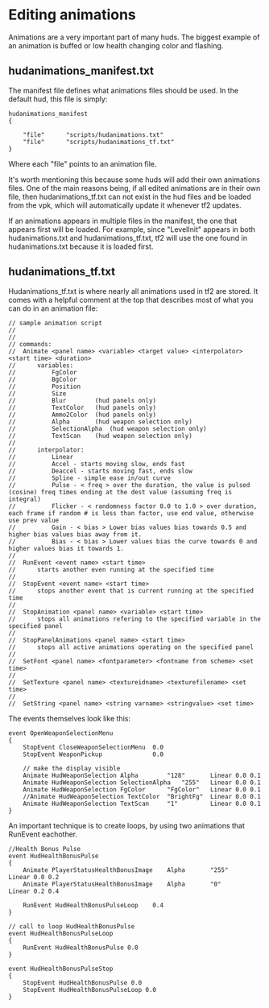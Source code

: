 # Editing animations

Animations are a very important part of many huds. The biggest example of an animation is buffed or low health changing color and flashing.

## hudanimations_manifest.txt

The manifest file defines what animations files should be used. In the default hud, this file is simply:
```
hudanimations_manifest
{

	"file"		"scripts/hudanimations.txt"
	"file"		"scripts/hudanimations_tf.txt"
}
```
Where each "file" points to an animation file.

It's worth mentioning this because some huds will add their own animations files. One of the main reasons being, if all edited animations are in their own file, then hudanimations_tf.txt can not exist in the hud files and be loaded from the vpk, which will automatically update it whenever tf2 updates.

If an animations appears in multiple files in the manifest, the one that appears first will be loaded. For example, since "LevelInit" appears in both hudanimations.txt and hudanimations_tf.txt, tf2 will use the one found in hudanimations.txt because it is loaded first.

## hudanimations_tf.txt

Hudanimations_tf.txt is where nearly all animations used in tf2 are stored. It comes with a helpful comment at the top that describes most of what you can do in an animation file:
```
// sample animation script
//
//
// commands:
//	Animate <panel name> <variable> <target value> <interpolator> <start time> <duration>
//		variables:
//			FgColor
//			BgColor
//			Position
//			Size
//			Blur		(hud panels only)
//			TextColor	(hud panels only)
//			Ammo2Color	(hud panels only)
//			Alpha		(hud weapon selection only)
//			SelectionAlpha  (hud weapon selection only)
//			TextScan	(hud weapon selection only)
//
//		interpolator:
//			Linear
//			Accel - starts moving slow, ends fast
//			Deaccel - starts moving fast, ends slow
//			Spline - simple ease in/out curve
//			Pulse - < freq > over the duration, the value is pulsed (cosine) freq times ending at the dest value (assuming freq is integral)
//			Flicker - < randomness factor 0.0 to 1.0 > over duration, each frame if random # is less than factor, use end value, otherwise use prev value
//			Gain - < bias > Lower bias values bias towards 0.5 and higher bias values bias away from it.
//			Bias - < bias > Lower values bias the curve towards 0 and higher values bias it towards 1.
//
//	RunEvent <event name> <start time>
//		starts another even running at the specified time
//
//	StopEvent <event name> <start time>
//		stops another event that is current running at the specified time
//
//	StopAnimation <panel name> <variable> <start time>
//		stops all animations refering to the specified variable in the specified panel
//
//	StopPanelAnimations <panel name> <start time>
//		stops all active animations operating on the specified panel
//
//  SetFont <panel name> <fontparameter> <fontname from scheme> <set time> 
//
//	SetTexture <panel name> <textureidname> <texturefilename> <set time>
//
//  SetString <panel name> <string varname> <stringvalue> <set time>
```

The events themselves look like this:
```
event OpenWeaponSelectionMenu
{
	StopEvent CloseWeaponSelectionMenu	0.0
	StopEvent WeaponPickup				0.0

	// make the display visible
	Animate HudWeaponSelection Alpha 		"128"		Linear 0.0 0.1
	Animate HudWeaponSelection SelectionAlpha 	"255"	Linear 0.0 0.1
	Animate HudWeaponSelection FgColor		"FgColor"	Linear 0.0 0.1
	//Animate HudWeaponSelection TextColor	"BrightFg"	Linear 0.0 0.1
	Animate HudWeaponSelection TextScan		"1" 		Linear 0.0 0.1
}
```

An important technique is to create loops, by using two animations that RunEvent eachother.
```
//Health Bonus Pulse
event HudHealthBonusPulse
{
	Animate	PlayerStatusHealthBonusImage 	Alpha		"255"		Linear 0.0 0.2
	Animate	PlayerStatusHealthBonusImage 	Alpha		"0"			Linear 0.2 0.4

	RunEvent HudHealthBonusPulseLoop	0.4
}

// call to loop HudHealthBonusPulse
event HudHealthBonusPulseLoop
{
	RunEvent HudHealthBonusPulse 0.0
}

event HudHealthBonusPulseStop
{
	StopEvent HudHealthBonusPulse 0.0
	StopEvent HudHealthBonusPulseLoop 0.0
}
```